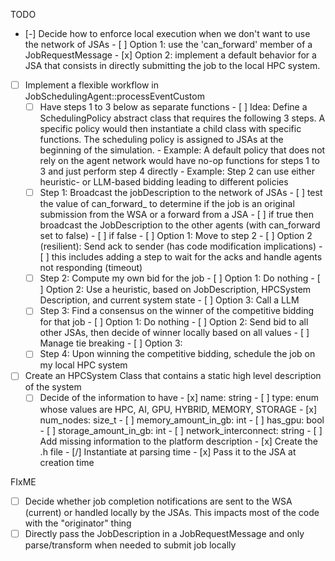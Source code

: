 TODO
- [-] Decide how to enforce local execution when we don't want to use the network of JSAs
      - [ ] Option 1: use the 'can_forward' member of a JobRequestMessage
      - [x] Option 2: implement a default behavior for a JSA that consists in directly submitting the job to the local HPC system. 
 - [ ] Implement a flexible workflow in JobSchedulingAgent::processEventCustom
      - [ ] Have steps 1 to 3 below as separate functions
            - [ ] Idea: Define a SchedulingPolicy abstract class that requires the following 3 steps. A specific policy would then instantiate a child class with specific functions. The scheduling policy is assigned to JSAs at the beginning of the simulation.
                  - Example: A default policy that does not rely on the agent network would have no-op functions for steps 1 to 3 and just perform step 4 directly
                  - Example: Step 2 can use either heuristic- or LLM-based bidding leading to different policies   
      - [ ] Step 1: Broadcast the jobDescription to the network of JSAs
            - [ ] test the value of can_forward_ to determine if the job is an original submission from the WSA or a forward from a JSA
            - [ ] if true then broadcast the JobDescription to the other agents (with can_forward set to false)
            - [ ] if false
                  - [ ] Option 1: Move to step 2
                  - [ ] Option 2 (resilient): Send ack to sender (has code modification implications)
                        - [ ] this includes adding a step to wait for the acks and handle agents not responding (timeout)
      - [ ] Step 2: Compute my own bid for the job
            - [ ] Option 1: Do nothing
            - [ ] Option 2: Use a heuristic, based on JobDescription, HPCSystem Description, and current system state
            - [ ] Option 3: Call a LLM
      - [ ] Step 3: Find a consensus on the winner of the competitive bidding for that job
            - [ ] Option 1: Do nothing
            - [ ] Option 2: Send bid to all other JSAs, then decide of winner locally based on all values
                  - [ ] Manage tie breaking
            - [ ] Option 3:
      - [ ] Step 4: Upon winning the competitive bidding, schedule the job on my local HPC system
 - [ ] Create an HPCSystem Class that contains a static high level description of the system
      - [ ] Decide of the information to have
            - [x] name: string
            - [ ] type: enum whose values are HPC, AI, GPU, HYBRID, MEMORY, STORAGE
            - [x] num_nodes: size_t
            - [ ] memory_amount_in_gb: int
            - [ ] has_gpu: bool
            - [ ] storage_amount_in_gb: int
            - [ ] network_interconnect: string 
       - [ ] Add missing information to the platform description 
       - [x] Create the .h file
       - [/] Instantiate at parsing time
       - [x] Pass it to the JSA at creation time

FIxME
 - [ ] Decide whether job completion notifications are sent to the WSA (current) or handled locally by the JSAs. This impacts most of the code with the "originator" thing
 - [ ] Directly pass the JobDescription in a JobRequestMessage and only parse/transform when needed to submit job locally